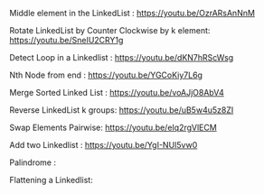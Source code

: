 
Middle element in the LinkedList : https://youtu.be/OzrARsAnNnM

Rotate LinkedList by Counter Clockwise by k element: https://youtu.be/SneIU2CRY1g

Detect Loop in a Linkedlist : https://youtu.be/dKN7hRScWsg 

Nth Node from end : https://youtu.be/YGCoKiy7L6g

Merge Sorted Linked List : https://youtu.be/voAJjO8AbV4

Reverse LinkedList k groups: https://youtu.be/uB5w4u5z8ZI

Swap Elements Pairwise: https://youtu.be/eIq2rgVlECM

Add two Linkedlist : https://youtu.be/YgI-NUI5vw0

Palindrome : 

Flattening a Linkedlist:
